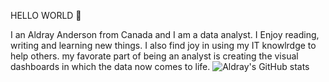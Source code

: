 HELLO WORLD 👋

I an Aldray Anderson from Canada and I am a data analyst. I Enjoy reading, writing and learning new things. I also find joy in using my IT knowlrdge to help others. my favorate part of being an analyst is creating the visual dashboards in which the data now comes to life.
![Aldray's GitHub stats](https://github-readme-stats.vercel.app/api?username=aandersonob&theme=transparent&show_icons=true)
